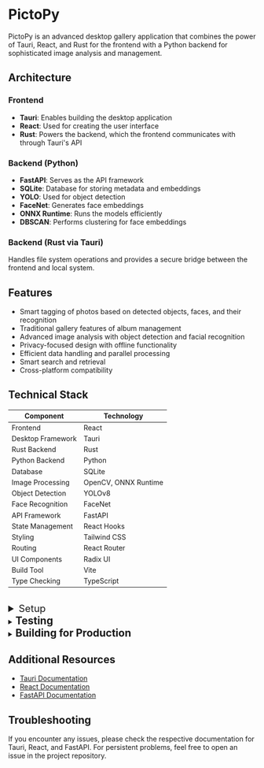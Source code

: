 # PictoPy

PictoPy is an advanced desktop gallery application that combines the power of Tauri, React, and Rust for the frontend with a Python backend for sophisticated image analysis and management.

## Architecture

### Frontend

- **Tauri**: Enables building the desktop application
- **React**: Used for creating the user interface
- **Rust**: Powers the backend, which the frontend communicates with through Tauri's API

### Backend (Python)

- **FastAPI**: Serves as the API framework
- **SQLite**: Database for storing metadata and embeddings
- **YOLO**: Used for object detection
- **FaceNet**: Generates face embeddings
- **ONNX Runtime**: Runs the models efficiently
- **DBSCAN**: Performs clustering for face embeddings

### Backend (Rust via Tauri)

Handles file system operations and provides a secure bridge between the frontend and local system.

## Features

- Smart tagging of photos based on detected objects, faces, and their recognition
- Traditional gallery features of album management
- Advanced image analysis with object detection and facial recognition
- Privacy-focused design with offline functionality
- Efficient data handling and parallel processing
- Smart search and retrieval
- Cross-platform compatibility

## Technical Stack

| Component         | Technology           |
| ----------------- | -------------------- |
| Frontend          | React                |
| Desktop Framework | Tauri                |
| Rust Backend      | Rust                 |
| Python Backend    | Python               |
| Database          | SQLite               |
| Image Processing  | OpenCV, ONNX Runtime |
| Object Detection  | YOLOv8               |
| Face Recognition  | FaceNet              |
| API Framework     | FastAPI              |
| State Management  | React Hooks          |
| Styling           | Tailwind CSS         |
| Routing           | React Router         |
| UI Components     | Radix UI             |
| Build Tool        | Vite                 |
| Type Checking     | TypeScript           |

<br>
<details>
<summary style="font-size:20px"> Setup </summary>
<details style ="margin-left:1rem"><summary><h3 style="display: inline;">Setup Using Script (Recommended Approach)</h3></summary>

<div style="margin-left:2rem;">

### Video Setup Guide:

- [Windows](https://youtu.be/nNVAE4or280?si=j_y9Xn8Kra6tPHjw)
- [Ubuntu (Debian)](https://www.youtube.com/watch?v=a7I0ZRE-SHk)

### Prerequisites:

- [NodeJS](https://nodejs.org/en) (LTS Version Recommended)
- [Git](https://git-scm.com/downloads) version control system

### Steps Performed in the Video:

<div>

1. Fork the PictoPy repository: https://github.com/AOSSIE-Org/PictoPy

2. Open your terminal (or Powershell with administrator privileges on Windows)

3. Clone your forked repository:

   ```bash
   git clone https://github.com/yourUsername/PictoPy
   ```

4. Change to the repository directory:

   ```bash
   cd PictoPy
   ```

5. Add the main repository as "upstream":

   ```bash
   git remote add upstream https://github.com/AOSSIE-Org/PictoPy
   ```

6. Run the Automatic Setup

   ```bash
   npm run setup
   ```

   > **Note:** This step can take a long time depending on your internet connection and system specifications. If the script seems to stop progressing after waiting for more than 10 minutes, press Enter in your terminal window to continue.

7. Start the Backend Server

   #### Windows

   ```powershell
   cd .\backend
   .env\Scripts\activate.ps1
   fastapi dev
   ```

   #### Linux

   ```bash
   cd ./backend
   source .env/bin/activate
   fastapi dev
   ```

8. Start the Frontend Desktop App

   Open a new terminal window, navigate to the project directory, and run:

   ```bash
   cd frontend
   npm run tauri dev
   ```

9. Pre-commit Setup

   Before running the `git commit` command, ensure you have the following Python packages installed globally:

   ```bash
   pip install ruff black mypy pre-commit
   ```

   > **Note:** If you are committing from a virtual environment, these packages should already be installed as they are included in the requirements.txt file.

</div>
</div>

</details>

<details style ="margin-left:1rem"><summary><h3 style="display: inline;">Setup Manually</h3></summary>

<div style="margin-left:2rem;">

### Initial Steps:

<div style="margin-left:2rem;">

#### 1. Fork the PictoPy repository: https://github.com/AOSSIE-Org/PictoPy

#### 2. Open your Terminal (Linux/MacOS) or Powershell (Windows)

#### 3. Clone your forked repository:

```bash
git clone https://github.com/yourUsername/PictoPy
```

#### 4. Change to the repository directory:

```bash
cd PictoPy
```

#### 5. Add the main repository as "upstream":

```bash
git remote add upstream https://github.com/AOSSIE-Org/PictoPy
```

</div>

### Tauri Frontend Setup:

<div>

1. **Install Tauri prerequisites based on your OS using this** [guide](https://tauri.app/start/prerequisites/).

2. **Navigate to the Frontend Directory:** Open your terminal and use `cd` to change directories:
   ```
   cd frontend
   ```
3. **Install Dependencies**:
   ```
   npm install
   ```
4. **Start the Tauri desktop app in development mode**
   ```
   npm run tauri dev
   ```

### Python (FastAPI) Backend Setup Steps:

> **Note:** For backend setup make sure that you have **Python version 3.12**. Additionally, for Windows, make sure that you are using Powershell for the setup, not command prompt.

<div>

1.  **Navigate to the Backend Directory:** Open your terminal and use `cd` to change directories:

    Bash

    ```
    cd backend
    ```

2.  **Set Up a Virtual Environment (Highly Recommended):** Virtual environments isolate project dependencies. Create one using:

    Bash(Linux/MacOS)

    ```
    python3 -m venv .env
    ```

    Powershell(Windows)

    ```
    python -m venv .env
    ```

3.  **Activate the Virtual Environment:**

    Bash(Linux/MacOS)

    ```
    source .env/bin/activate
    ```

    Powershell(Windows)

    ```
    .env\Scripts\activate.ps1
    ```

    After activating, you should be able to see the virtual environment's name before the current path. Something like this:

    ![alt text](docs/assets/screenshots/virtualEnv.png)

4.  **Install Dependencies:** The `requirements.txt` file lists required packages. Install them using pip:

    Bash

    ```
    pip install -r requirements.txt
    ```

5.  **Running the backend:**: To start the backend in development mode, run this command while being in the backend folder and the virtual environment activated:

    Bash/Powershell

    ```
    fastapi dev
    ```

    The server will start on `http://localhost:8000` by default. In test mode, the server will automatically restart if any errors are detected or if source files are modified.

    ![alt text](docs/assets/screenshots/serverRunning.png)

6.  **Missing System Dependencies:** Some dependencies might need system-level libraries like `libGL.so.1` (often needed by OpenCV). Install the appropriate packages based on your distribution:

    **Debian/Ubuntu:**

    Bash

    ```
    sudo apt update
    sudo apt install -y libglib2.0-dev libgl1-mesa-glx

    ```

    **Other Systems:** Consult your distribution's documentation for installation instructions.

7.  **`gobject-2.0` Not Found Error:** Resolve this error by installing `libglib2.0-dev` (Debian/Ubuntu):

    Bash

    ```
    sudo apt install -y libglib2.0-dev pkg-config

    ```

    For other systems, consult your distribution's documentation.

</div>
</div>
</details>

<details style ="margin-left:1rem">
<summary> <h3 style="display: inline;">Docker Setup</h3> </summary>
<div style="margin-left:1rem;">

- Docker Compose Setup: [Guide](./docs/docker-compose/redme.md)
- Setup using Dockerfile

  - For setting up the frontend, follow the instructions in the [Frontend Setup Guide](./docs/frontend/docker-setup.md).
    </br>
  - For setting up the backend, follow the instructions in the [Backend Setup Guide](./docs/backend/docker-setup.md).

</div>

</details>

</details>

<details>
<summary> <h2 style="display: inline;">Testing</h2> </summary>

<div style="margin-left:2rem;">

#### Frontend

```bash
cd frontend
npm test
```

#### Backend

- FastAPI
  ```bash
  cd backend
  pytest
  ```
- Tauri

  ```bash
  cd frontend/src-tauri/
  cargo test
  ```

  </div>
  </details>

  <details>
  <summary> <h2 style="display: inline;">Building for Production</h2> </summary>

  <div style="margin-left:2rem;">
  Create Signing Keys for tauri using the command:

```bash
npm run tauri signer generate
```

Set the public key in tauri.conf.json as pubkey and private key and password in Environment Variables as TAURI_SIGNING_PRIVATE_KEY and TAURI_SIGNING_PRIVATE_KEY_PASSWORD

There is a preset pubkey in tauri.conf.json ; private key and password for it is:

```bash
TAURI_SIGNING_PRIVATE_KEY=dW50cnVzdGVkIGNvbW1lbnQ6IHJzaWduIGVuY3J5cHRlZCBzZWNyZXQga2V5ClJXUlRZMEl5NlF2SjE3cWNXOVlQQ0JBTlNITEpOUVoyQ3ZuNTdOSkwyNE1NN2RmVWQ1a0FBQkFBQUFBQUFBQUFBQUlBQUFBQU9XOGpTSFNRd0Q4SjNSbm5Oc1E0OThIUGx6SS9lWXI3ZjJxN3BESEh1QTRiQXlkR2E5aG1oK1g0Tk5kcmFzc0IvZFZScEpubnptRkxlbDlUR2R1d1Y5OGRSYUVmUGoxNTFBcHpQZ1dSS2lHWklZVHNkV1Byd1VQSnZCdTZFWlVGOUFNVENBRlgweUU9Cg==
```

```bash
TAURI_SIGNING_PRIVATE_KEY_PASSWORD=pass
```

```bash
npm run tauri build
```

</div>

</details>

## Additional Resources

- [Tauri Documentation](https://tauri.app/start/)
- [React Documentation](https://reactjs.org/docs/getting-started.html)
- [FastAPI Documentation](https://fastapi.tiangolo.com/)

## Troubleshooting

If you encounter any issues, please check the respective documentation for Tauri, React, and FastAPI. For persistent problems, feel free to open an issue in the project repository.
